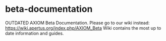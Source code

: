 # beta-documentation
OUTDATED AXIOM Beta Documentation. 
Please go to our wiki instead: https://wiki.apertus.org/index.php/AXIOM_Beta 
Wiki contains the most up to date information and guides.
